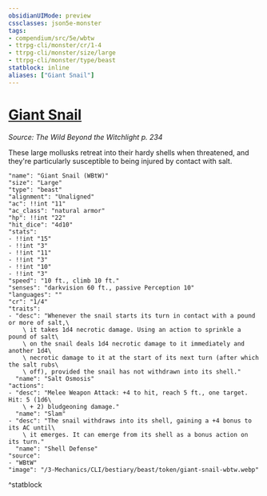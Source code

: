 ```yaml
---
obsidianUIMode: preview
cssclasses: json5e-monster
tags:
- compendium/src/5e/wbtw
- ttrpg-cli/monster/cr/1-4
- ttrpg-cli/monster/size/large
- ttrpg-cli/monster/type/beast
statblock: inline
aliases: ["Giant Snail"]
---
```

# [Giant Snail](3-Mechanics\CLI\bestiary\beast/giant-snail-wbtw.md)
*Source: The Wild Beyond the Witchlight p. 234*  

These large mollusks retreat into their hardy shells when threatened, and they're particularly susceptible to being injured by contact with salt.

```statblock
"name": "Giant Snail (WBtW)"
"size": "Large"
"type": "beast"
"alignment": "Unaligned"
"ac": !!int "11"
"ac_class": "natural armor"
"hp": !!int "22"
"hit_dice": "4d10"
"stats":
- !!int "15"
- !!int "3"
- !!int "11"
- !!int "3"
- !!int "10"
- !!int "3"
"speed": "10 ft., climb 10 ft."
"senses": "darkvision 60 ft., passive Perception 10"
"languages": ""
"cr": "1/4"
"traits":
- "desc": "Whenever the snail starts its turn in contact with a pound or more of salt,\
    \ it takes 1d4 necrotic damage. Using an action to sprinkle a pound of salt\
    \ on the snail deals 1d4 necrotic damage to it immediately and another 1d4\
    \ necrotic damage to it at the start of its next turn (after which the salt rubs\
    \ off), provided the snail has not withdrawn into its shell."
  "name": "Salt Osmosis"
"actions":
- "desc": "Melee Weapon Attack: +4 to hit, reach 5 ft., one target. Hit: 5 (1d6\
    \ + 2) bludgeoning damage."
  "name": "Slam"
- "desc": "The snail withdraws into its shell, gaining a +4 bonus to its AC until\
    \ it emerges. It can emerge from its shell as a bonus action on its turn."
  "name": "Shell Defense"
"source":
- "WBtW"
"image": "/3-Mechanics/CLI/bestiary/beast/token/giant-snail-wbtw.webp"
```
^statblock